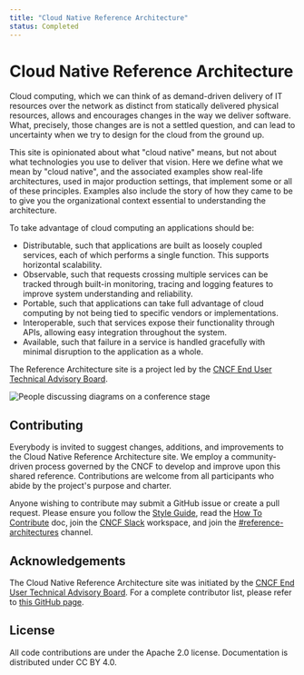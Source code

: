 ```yaml
---
title: "Cloud Native Reference Architecture"
status: Completed
---
```


# Cloud Native Reference Architecture

Cloud computing, which we can think of as demand-driven delivery of IT resources over the network as distinct from statically delivered physical resources, allows and encourages changes in the way we deliver software. What, precisely, those changes are is not a settled question, and can lead to uncertainty when we try to design for the cloud from the ground up.

This site is opinionated about what "cloud native" means, but not about what technologies you use to deliver that vision. Here we define what we mean by "cloud native", and the associated examples show real-life architectures, used in major production settings, that implement some or all of these principles. Examples also include the story of how they came to be to give you the organizational context essential to understanding the architecture.

To take advantage of cloud computing an applications should be:

- Distributable, such that applications are built as loosely coupled services, each of which performs a single function. This supports horizontal scalability.
- Observable, such that requests crossing multiple services can be tracked through built-in monitoring, tracing and logging features to improve system understanding and reliability.
- Portable, such that applications can take full advantage of cloud computing by not being tied to specific vendors or implementations.
- Interoperable, such that services expose their functionality through APIs, allowing easy integration throughout the system.
- Available, such that failure in a service is handled gracefully with minimal disruption to the application as a whole.

The Reference Architecture site is a project led by the [CNCF End User Technical Advisory Board](https://www.cncf.io/people/end-user-technical-advisory-board/).

<p><img class="mt-3" src="/images/homepage/stage.jpg" alt="People discussing diagrams on a conference stage"></p>

## Contributing

Everybody is invited to suggest changes, additions, and improvements to the Cloud Native Reference Architecture site. 
We employ a community-driven process governed by the CNCF to develop and improve upon this shared reference.
Contributions are welcome from all participants who abide by the project's purpose and charter.

Anyone wishing to contribute may submit a GitHub issue or create a pull request.
Please ensure you follow the [Style Guide](/style-guide/), read the [How To Contribute](/contribute/) doc, join the [CNCF Slack](https://communityinviter.com/apps/cloud-native/cncf) workspace, and join the [#reference-architectures](https://cloud-native.slack.com/archives/C07JCV4CQD9) channel.

## Acknowledgements

The Cloud Native Reference Architecture site was initiated by the [CNCF End User Technical Advisory Board](https://www.cncf.io/people/end-user-technical-advisory-board/).
For a complete contributor list, please refer to [this GitHub page](https://github.com/cncf/architecture/graphs/contributors).

## License

All code contributions are under the Apache 2.0 license. 
Documentation is distributed under CC BY 4.0.
